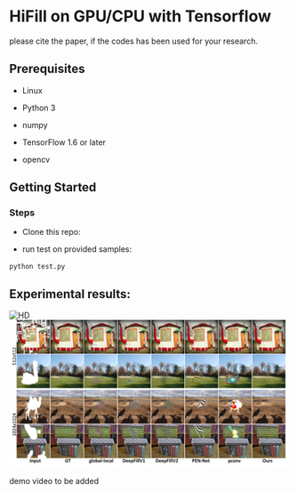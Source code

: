 
 # HiFill on GPU/CPU with Tensorflow

please cite the paper, if the codes has been used for your research.

## Prerequisites

* Linux

* Python 3

* numpy

* TensorFlow 1.6 or later

* opencv

## Getting Started
### Steps

* Clone this repo:

* run test on provided samples:

```
python test.py 
```


## Experimental results:

![HD](../imgs/hd.jpg?raw=true)
![compare](../imgs/compare.jpg?raw=true)

demo video to be added

